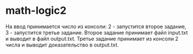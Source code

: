 # math-logic2

На ввод принимается число из консоли:
 2 - запустится второе задание, 
 3 - запустится третье задание. 
 Второе задание принимает файл input.txt и выводит в файл output.txt.
 Третье задание принимает из консоли 2 числа и выводит доказательство в output.txt.

